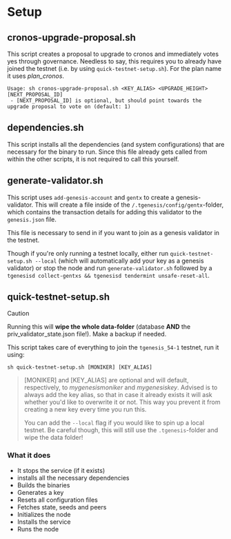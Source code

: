# Setup

## cronos-upgrade-proposal.sh

This script creates a proposal to upgrade to cronos and immediately votes yes through governance. Needless to say, this requires you to already have joined the testnet (i.e. by using `quick-testnet-setup.sh`). For the plan name it uses _plan_cronos_.

```
Usage: sh cronos-upgrade-proposal.sh <KEY_ALIAS> <UPGRADE_HEIGHT> [NEXT_PROPOSAL_ID]
 - [NEXT_PROPOSAL_ID] is optional, but should point towards the upgrade proposal to vote on (default: 1)
```

## dependencies.sh

This script installs all the dependencies (and system configurations) that are necessary for the binary to run. Since this file already gets called from within the other scripts, it is not required to call this yourself.

## generate-validator.sh

This script uses `add-genesis-account` and `gentx` to create a genesis-validator. This will create a file inside of the `/.tgenesis/config/gentx`-folder, which contains the transaction details for adding this validator to the `genesis.json` file.

This file is necessary to send in if you want to join as a genesis validator in the testnet.

Though if you're only running a testnet locally, either run `quick-testnet-setup.sh --local` (which will automatically add your key as a genesis validator) or stop the node and run `generate-validator.sh` followed by a `tgenesisd collect-gentxs && tgenesisd tendermint unsafe-reset-all`.

## quick-testnet-setup.sh

> [!CAUTION]
> Running this will **wipe the whole data-folder** (database **AND** the priv_validator_state.json file!). Make a backup if needed.

This script takes care of everything to join the `tgenesis_54-1` testnet, run it using:
```
sh quick-testnet-setup.sh [MONIKER] [KEY_ALIAS]
```
> [MONIKER] and [KEY_ALIAS] are optional and will default, respectively, to _mygenesismoniker_ and _mygenesiskey_. Advised is to always add the key alias, so that in case it already exists it will ask whether you'd like to overwrite it or not. This way you prevent it from creating a new key every time you run this.
> 
> You can add the `--local` flag if you would like to spin up a local testnet. Be careful though, this will still use the `.tgenesis`-folder and wipe the data folder!

### What it does
- It stops the service (if it exists)
- installs all the necessary dependencies
- Builds the binaries
- Generates a key
- Resets all configuration files
- Fetches state, seeds and peers
- Initializes the node
- Installs the service
- Runs the node
